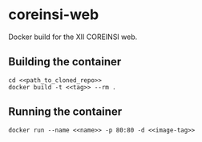 # coreinsi-web
Docker build for the XII COREINSI web.

## Building the container

```
cd <<path_to_cloned_repo>>
docker build -t <<tag>> --rm .
```

## Running the container

```
docker run --name <<name>> -p 80:80 -d <<image-tag>>
```
